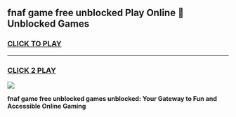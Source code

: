 
## fnaf game free unblocked Play Online 👋 Unblocked Games
<h3>
<a href="https://premium.freeplayer.one?title=fnaf_game_free_unblocked&ref=19F">CLICK TO PLAY</a></h3>
<hr>

<h3>
<a href="https://premium.freeplayer.one?title=fnaf_game_free_unblocked&ref=19F">CLICK 2 PLAY</a>
  
</h3>

<a href="https://premium.freeplayer.one?title=fnaf_game_free_unblocked&ref=19F"><img src="https://clearcache.store/games.png"></a>


**fnaf game free unblocked games unblocked: Your Gateway to Fun and Accessible Online Gaming**
